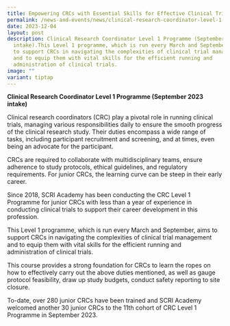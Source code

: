 ```yaml
---
title: Empowering CRCs with Essential Skills for Effective Clinical Trial Management
permalink: /news-and-events/news/clinical-research-coordinator-level-1-programme-sep2023/
date: 2023-12-04
layout: post
description: Clinical Research Coordinator Level 1 Programme (September 2023
  intake).This Level 1 programme, which is run every March and September, aims
  to support CRCs in navigating the complexities of clinical trial management
  and to equip them with vital skills for the efficient running and
  administration of clinical trials.
image: ""
variant: tiptap
---
```

<p><strong>Clinical Research Coordinator Level 1 Programme (September 2023 intake)</strong>
</p>
<p>Clinical research coordinators (CRC) play a pivotal role in running clinical
trials, managing various responsibilities daily to ensure the smooth progress
of the clinical research study. Their duties encompass a wide range of
tasks, including participant recruitment and screening, and at times, even
being an advocate for the participant.</p>
<p>CRCs are required to collaborate with multidisciplinary teams, ensure
adherence to study protocols, ethical guidelines, and regulatory requirements.
For junior CRCs, the learning curve can be steep in their early career.</p>
<p>Since 2018, SCRI Academy has been conducting the CRC Level 1 Programme
for junior CRCs with less than a year of experience in conducting clinical
trials to support their career development in this profession.</p>
<p>This Level 1 programme, which is run every March and September, aims to
support CRCs in navigating the complexities of clinical trial management
and to equip them with vital skills for the efficient running and administration
of clinical trials.</p>
<p>This course provides a strong foundation for CRCs to learn the ropes on
how to effectively carry out the above duties mentioned, as well as gauge
protocol feasibility, draw up study budgets, conduct safety reporting to
site closure.</p>
<p>To-date, over 280 junior CRCs have been trained and SCRI Academy welcomed
another 30 junior CRCs to the 11th cohort of CRC Level 1 Programme in September
2023.</p>